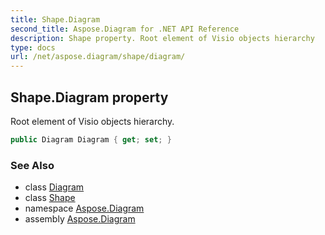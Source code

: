 ```yaml
---
title: Shape.Diagram
second_title: Aspose.Diagram for .NET API Reference
description: Shape property. Root element of Visio objects hierarchy
type: docs
url: /net/aspose.diagram/shape/diagram/
---
```

## Shape.Diagram property

Root element of Visio objects hierarchy.

```csharp
public Diagram Diagram { get; set; }
```

### See Also

* class [Diagram](../../diagram/)
* class [Shape](../)
* namespace [Aspose.Diagram](../../shape/)
* assembly [Aspose.Diagram](../../../)


